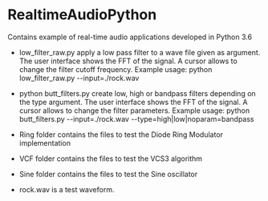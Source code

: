 # RealtimeAudioPython
Contains example of real-time audio applications developed in Python 3.6

- low_filter_raw.py apply a low pass filter to a wave file given as argument. The user interface shows the FFT of the signal. A cursor allows to change the filter cutoff frequency. Example usage: python low_filter_raw.py --input=./rock.wav 

- python butt_filters.py create low, high or bandpass filters depending on the type argument. The user interface shows the FFT of the signal. A cursor allows to change the filter parameters. Example usage: python butt_filters.py --input=./rock.wav --type=high|low|noparam=bandpass 

- Ring folder contains the files to test the Diode Ring Modulator implementation

- VCF folder contains the files to test the VCS3 algorithm

- Sine folder contains the files to test the Sine oscillator

- rock.wav is a test waveform.
